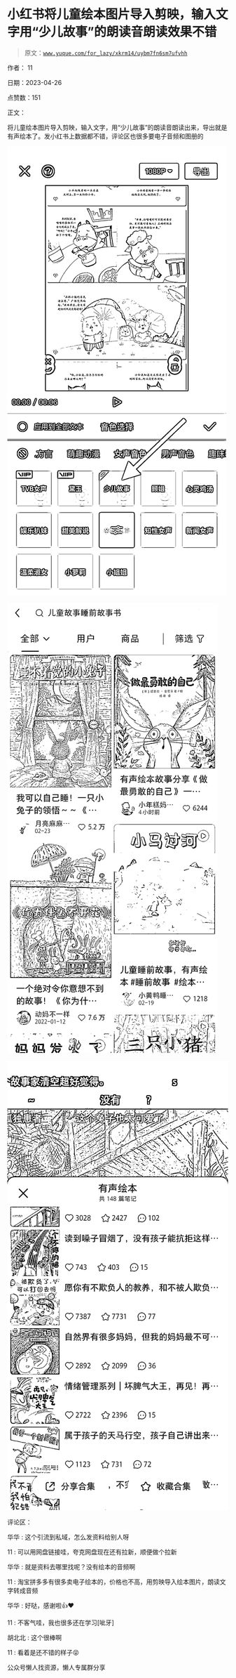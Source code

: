 # 小红书将儿童绘本图片导入剪映，输入文字用“少儿故事”的朗读音朗读效果不错

> 原文：[`www.yuque.com/for_lazy/xkrm14/uybm7fn6sm7ufvhh`](https://www.yuque.com/for_lazy/xkrm14/uybm7fn6sm7ufvhh)

作者： 11

日期：2023-04-26

点赞数：151

正文：

将儿童绘本图片导入剪映，输入文字，用“少儿故事”的朗读音朗读出来，导出就是有声绘本了。发小红书上数据都不错，评论区也很多要电子音频和图册的

![](img/1d0462628275118de4d7b439972b826f.png)  

![](img/ca4ac19059818943f655a466108ae1ec.png)  

![](img/9089236bc33e26581907e0ce18f9eba8.png)  

评论区：

华华 : 这个引流到私域，怎么发资料给别人呀

11 : 可以用网盘链接哇，夸克网盘现在还有拉新，顺便做个拉新

华华 : 就是资料去哪里找呢？没有绘本的音频啊

11 : 淘宝拼多多有很多卖电子绘本的，价格也不高，用剪映导入绘本图片，朗读文字转成音频

华华 : 好哒，感谢啦👍♥️

11 : 不客气哇，我也很多还在学习[呲牙]

胡北北 : 这个很棒啊

11 : 看着是还不错的样子😝

公众号懒人找资源，懒人专属群分享

